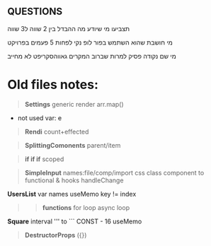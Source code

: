 
## QUESTIONS
תצביעו מי שיודע מה ההבדל בין 2 שווה ל3 שווה

מי חושבת שהוא השתמש בפור לופ נקי לפחות 5 פעמים בפרויקט

מי שם נקודה פסיק למרות שברוב המקרים גאווהסקריפט לא מחייב

# Old files notes:
> **Settings**
generic
render arr.map()
* not used var: e

> **Rendi**
count+effected

> **SplittingComonents**
parent/item

> **if if if**
scoped

> **SimpleInput**
names:file/comp/import
css
class component to functional & hooks
handleChange

**UsersList** var names
useMemo
key != index

>> **functions**
for loop
async loop

**Square** interval
''' to ```
CONST - 16
useMemo

> **DestructorProps**
({})
